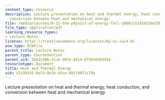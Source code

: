```yaml
---
content_type: resource
description: Lecture presentation on heat and thermal energy, heat conduction, and
  conversion between heat and mechanical energy.
file: /media/courses/8-21-the-physics-of-energy-fall-2009/c53354320a738e2b43ce891740f1c79a_MIT8_21s09_lec04.pdf
file_type: application/pdf
learning_resource_types:
- Lecture Notes
license: https://creativecommons.org/licenses/by-nc-sa/4.0/
ocw_type: OCWFile
parent_title: Lecture Notes
parent_type: CourseSection
parent_uid: 2b63c496-31cb-987e-8414-075b56493d1b
resourcetype: Document
title: Heat and Thermal Energy
uid: c5335432-0a73-8e2b-43ce-891740f1c79a
---
```

Lecture presentation on heat and thermal energy, heat conduction, and conversion between heat and mechanical energy.